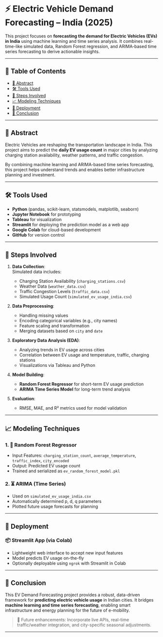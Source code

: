 # ⚡ Electric Vehicle Demand Forecasting – India (2025)

This project focuses on **forecasting the demand for Electric Vehicles (EVs) in India** using machine learning and time series analysis. It combines real-time-like simulated data, Random Forest regression, and ARIMA-based time series forecasting to derive actionable insights.

---

## 📄 Table of Contents

- [📌 Abstract](#-abstract)
- [🛠️ Tools Used](#️-tools-used)
- [🔁 Steps Involved](#-steps-involved)
- [📈 Modeling Techniques](#-modeling-techniques)
- [🚀 Deployment](#-deployment)
- [🧾 Conclusion](#-conclusion)

---

## 📌 Abstract

Electric Vehicles are reshaping the transportation landscape in India. This project aims to predict the **daily EV usage count** in major cities by analyzing charging station availability, weather patterns, and traffic congestion.

By combining machine learning and ARIMA-based time series forecasting, this project helps understand trends and enables better infrastructure planning and investment.

---

## 🛠️ Tools Used

- **Python** (pandas, scikit-learn, statsmodels, matplotlib, seaborn)
- **Jupyter Notebook** for prototyping
- **Tableau** for visualization
- **Streamlit** for deploying the prediction model as a web app
- **Google Colab** for cloud-based development
- **GitHub** for version control

---

## 🔁 Steps Involved

1. **Data Collection**:  
   Simulated data includes:
   - Charging Station Availability (`charging_stations.csv`)
   - Weather Data (`weather_data.csv`)
   - Traffic Congestion Levels (`traffic_data.csv`)
   - Simulated Usage Count (`simulated_ev_usage_india.csv`)

2. **Data Preprocessing**:  
   - Handling missing values
   - Encoding categorical variables (e.g., city names)
   - Feature scaling and transformation
   - Merging datasets based on `city` and `date`

3. **Exploratory Data Analysis (EDA)**:  
   - Analyzing trends in EV usage across cities
   - Correlation between EV usage and temperature, traffic, charging stations
   - Visualizations via Tableau and Python

4. **Model Building**:
   - **Random Forest Regressor** for short-term EV usage prediction
   - **ARIMA Time Series Model** for long-term trend analysis

5. **Evaluation**:
   - RMSE, MAE, and R² metrics used for model validation

---

## 📈 Modeling Techniques

### 1. 🎯 Random Forest Regressor
- Input Features: `charging_station_count`, `average_temperature`, `traffic_index`, `city_encoded`
- Output: Predicted EV usage count
- Trained and serialized as `ev_random_forest_model.pkl`

### 2. ⏳ ARIMA (Time Series)
- Used on `simulated_ev_usage_india.csv`
- Automatically determined p, d, q parameters
- Plotted future usage forecasts for planning

---

## 🚀 Deployment

### 📦 Streamlit App (via Colab)
- Lightweight web interface to accept new input features
- Model predicts EV usage on-the-fly
- Optionally deployable using `ngrok` with Streamlit in Colab

---

## 🧾 Conclusion

This EV Demand Forecasting project provides a robust, data-driven framework for **predicting electric vehicle usage** in Indian cities. It bridges **machine learning and time series forecasting**, enabling smart infrastructure and energy planning for the future of e-mobility.

> 📌 Future enhancements: Incorporate live APIs, real-time traffic/weather integration, and city-specific seasonal adjustments.

---

